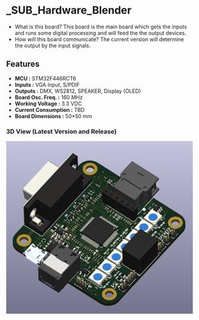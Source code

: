 # _SUB_Hardware_Blender

- What is this board? This board is the main board which gets the inputs and runs some digital processing and will feed the the output devices.
- How will this board communicate? The current version will determine the output by the input signals.

## Features

- __MCU :__ STM32F446RCT6
- __Inputs :__ VGA Input, S/PDIF
- __Outputs :__ DMX, WS2812, SPEAKER, Display (OLED) 
- __Board Osc. Freq. :__ 160 MHz
- __Working Voltage :__ 3.3 VDC
- __Current Consumption :__  TBD
- __Board Dimensions :__ 50*50 mm



### 3D View (Latest Version and Release)

![_3DView_v1_20230918](https://github.com/mend0z0/Blender/blob/main/Hardware/_Sub_HW_Blender/v1_20230918/Released%20Folder/v1.0%20-%2020230918/Media%20Content/Picture/_3DView_Blender_v1.0.png)
